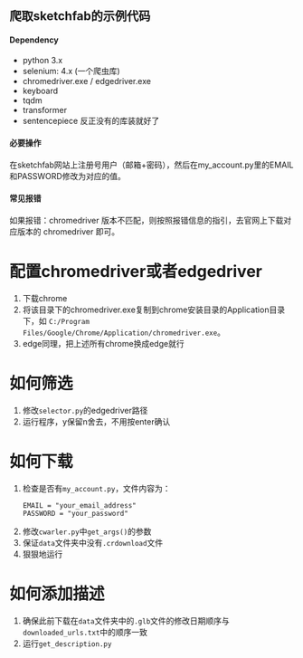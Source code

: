 ## 爬取sketchfab的示例代码

#### Dependency

- python 3.x
- selenium: 4.x (一个爬虫库)
- chromedriver.exe / edgedriver.exe
- keyboard
- tqdm
- transformer
- sentencepiece
反正没有的库装就好了

#### 必要操作

在sketchfab网站上注册号用户（邮箱+密码），然后在my_account.py里的EMAIL和PASSWORD修改为对应的值。

#### 常见报错

如果报错：chromedriver 版本不匹配，则按照报错信息的指引，去官网上下载对应版本的 chromedriver 即可。

# 配置chromedriver或者edgedriver

1. 下载chrome
2. 将该目录下的chromedriver.exe复制到chrome安装目录的Application目录下，如 `C:/Program Files/Google/Chrome/Application/chromedriver.exe`。
3. edge同理，把上述所有chrome换成edge就行

# 如何筛选

1. 修改`selector.py`的edgedriver路径
2. 运行程序，y保留n舍去，不用按enter确认

# 如何下载
1. 检查是否有`my_account.py`，文件内容为：
    ```
    EMAIL = "your_email_address"
    PASSWORD = "your_password"
    ```
2. 修改`cwarler.py`中`get_args()`的参数
3. 保证`data`文件夹中没有`.crdownload`文件
4. 狠狠地运行

# 如何添加描述
1. 确保此前下载在`data`文件夹中的`.glb`文件的修改日期顺序与`downloaded_urls.txt`中的顺序一致
2. 运行`get_description.py`